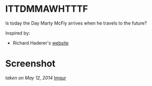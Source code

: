 ITTDMMAWHTTTF
=============

Is today the Day Marty McFly arrives when he travels to the future?

Inspired by:

- Richard Haderer's [website](http://istodaythedaymartymcflyarriveswhenhetravelstothefuture.com)

Screenshot
==========

*taken on May 12, 2014*
[Imgur](http://i.imgur.com/Qi9c72g.png)
